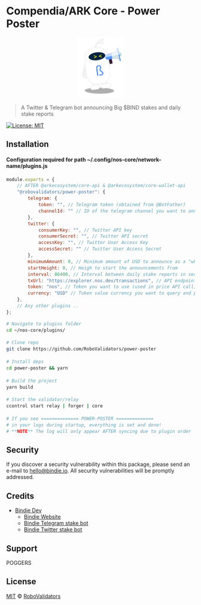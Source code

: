 # Compendia/ARK Core - Power Poster

<p align="center">
    <img src="./.github/Bindie-announce.png" alt="bindie" width="125"/>
</p>

> A Twitter & Telegram bot announcing Big $BIND stakes and daily stake reports

[![License: MIT](https://img.shields.io/badge/License-MIT-green.svg)](https://opensource.org/licenses/MIT)

## Installation

#### Configuration required for path ~/.config/nos-core/network-name/plugins.js

```javascript
module.exports = {
    // AFTER @arkecosystem/core-api & @arkecosystem/core-wallet-api
    "@robovalidators/power-poster": {
        telegram: {
            token: "", // Telegram token (obtained from @BotFather)
            channelId: "" // ID of the telegram channel you want to announce in
        },
        twitter: {
            consumerKey: "", // Twitter API key
            consumerSecret: "", // Twitter API secret
            accessKey: "", // Twitter User Access Key
            accessSecret: "" // Twitter User Access Secret
        },
        minimumAmount: 0, // Minimum amount of USD to announce as a "whale"-post
        startHeight: 0, // Heigh to start the announcements from
        interval: 86400, // Interval between daily stake reports in seconds: 86 400 seconds = 1 day
        txUrl: "https://explorer.nos.dev/transactions", // API endpoint for transactions
        token: "nos", // Token you want to use (used in price API call)
        currency: "USD" // Token value currency you want to query and post
    },
    // Any other plugins ..
};
```

```bash
# Navigate to plugins folder
cd ~/nos-core/plugins/

# Clone repo
git clone https://github.com/RoboValidators/power-poster

# Install deps
cd power-poster && yarn

# Build the project
yarn build

# Start the validator/relay
ccontrol start relay | forger | core

# If you see ============== POWER-POSTER ==============
# in your logs during startup, everything is set and done!
# **NOTE** The log will only appear AFTER syncing due to plugin order

```

## Security

If you discover a security vulnerability within this package, please send an e-mail to hello@bindie.io. All security vulnerabilities will be promptly addressed.

## Credits

- [Bindie Dev](https://t.me/BindieDev)
  - [Bindie Website](https://bindie.io/)
  - [Bindie Telegram stake bot](https://t.me/CompendiaStakes)
  - [Bindie Twitter stake bot](https://twitter.com/BindieBot)

## Support

POGGERS

## License

[MIT](LICENSE) © [RoboValidators](https://bindie.io/)
